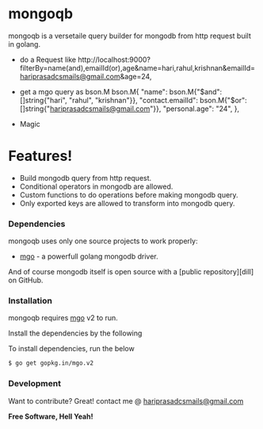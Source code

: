 # mongoqb

mongoqb is a versetaile query builder for mongodb from http request built in golang.  

  - do a Request like http://localhost:9000?filterBy=name(and),emailId(or),age&name=hari,rahul,krishnan&emailId=hariprasadcsmails@gmail.com&age=24,

  - get a mgo query as bson.M
  bson.M{
				"name":            bson.M{"$and": []string{"hari", "rahul", "krishnan"}},
				"contact.emailId": bson.M{"$or": []string{"hariprasadcsmails@gmail.com"}},
				"personal.age":    "24",
			},
  - Magic

# Features!
  - Build mongodb query from http request. 
  - Conditional operators in mongodb are allowed. 
  - Custom functions to do operations before making mongodb query.
  - Only exported keys are allowed to transform into mongodb query. 

### Dependencies
mongoqb uses only one source projects to work properly:
* [mgo] - a powerfull golang mongodb driver. 


And of course mongodb itself is open source with a [public repository][dill]
 on GitHub.

### Installation
mongoqb requires [mgo](https://labix.org/mgo) v2 to run.

Install the dependencies by the following

To install dependencies, run the below 

```sh
$ go get gopkg.in/mgo.v2
```

### Development

Want to contribute? Great!
contact me @ hariprasadcsmails@gmail.com

**Free Software, Hell Yeah!**

[//]: # (These are reference links used in the body of this note and get stripped out when the markdown processor does its job. There is no need to format nicely because it shouldn't be seen. Thanks SO - http://stackoverflow.com/questions/4823468/store-comments-in-markdown-syntax)

   [mgo]: <http://labix.org/mgo>
